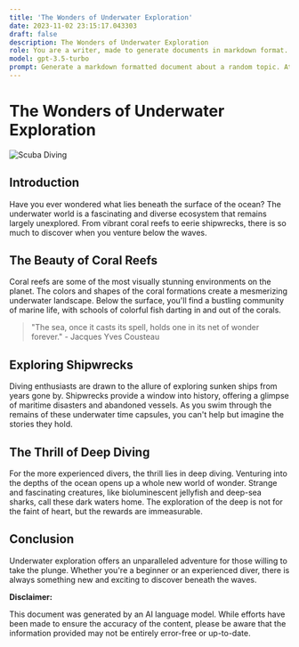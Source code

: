 ```yaml
---
title: 'The Wonders of Underwater Exploration'
date: 2023-11-02 23:15:17.043303
draft: false
description: The Wonders of Underwater Exploration
role: You are a writer, made to generate documents in markdown format. It is very important that all of the documents you generate are in valid markdown format.
model: gpt-3.5-turbo
prompt: Generate a markdown formatted document about a random topic. At the bottom, include a disclaimer explaining that the document was generated by you. The first line of the document should be the title. Make sure that the entire document is in proper markdown format, using a mix of various tags to make the document visually appealing.
---
```


# The Wonders of Underwater Exploration

![Scuba Diving](https://example.com/scuba-diving.jpg)

## Introduction

Have you ever wondered what lies beneath the surface of the ocean? The underwater world is a fascinating and diverse ecosystem that remains largely unexplored. From vibrant coral reefs to eerie shipwrecks, there is so much to discover when you venture below the waves.

## The Beauty of Coral Reefs

Coral reefs are some of the most visually stunning environments on the planet. The colors and shapes of the coral formations create a mesmerizing underwater landscape. Below the surface, you'll find a bustling community of marine life, with schools of colorful fish darting in and out of the corals.

> "The sea, once it casts its spell, holds one in its net of wonder forever." - Jacques Yves Cousteau

## Exploring Shipwrecks

Diving enthusiasts are drawn to the allure of exploring sunken ships from years gone by. Shipwrecks provide a window into history, offering a glimpse of maritime disasters and abandoned vessels. As you swim through the remains of these underwater time capsules, you can't help but imagine the stories they hold.

## The Thrill of Deep Diving

For the more experienced divers, the thrill lies in deep diving. Venturing into the depths of the ocean opens up a whole new world of wonder. Strange and fascinating creatures, like bioluminescent jellyfish and deep-sea sharks, call these dark waters home. The exploration of the deep is not for the faint of heart, but the rewards are immeasurable.

## Conclusion

Underwater exploration offers an unparalleled adventure for those willing to take the plunge. Whether you're a beginner or an experienced diver, there is always something new and exciting to discover beneath the waves.

**Disclaimer:**

This document was generated by an AI language model. While efforts have been made to ensure the accuracy of the content, please be aware that the information provided may not be entirely error-free or up-to-date.